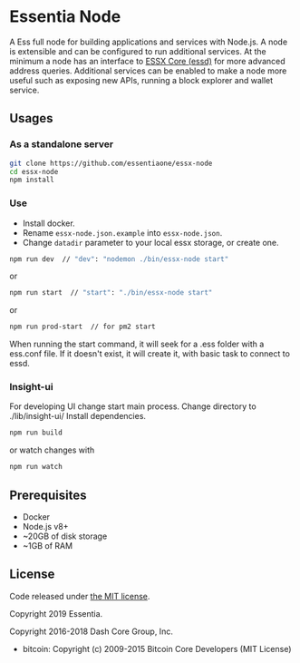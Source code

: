 Essentia Node
============

A Ess full node for building applications and services with Node.js. A node is extensible and can be configured to run additional services. At the minimum a node has an interface to [ESSX Core (essd)](https://github.com/essentiaone/essx) for more advanced address queries. Additional services can be enabled to make a node more useful such as exposing new APIs, running a block explorer and wallet service.

## Usages

### As a standalone server

```bash
git clone https://github.com/essentiaone/essx-node
cd essx-node
npm install
```
### Use 
 - Install docker.
 - Rename `essx-node.json.example`  into `essx-node.json`.
 - Change `datadir` parameter to your local essx storage, or create one.
````bash
npm run dev  // "dev": "nodemon ./bin/essx-node start"
````
or
````bash
npm run start  // "start": "./bin/essx-node start"
````
or
````bash
npm run prod-start  // for pm2 start
````
When running the start command, it will seek for a .ess folder with a ess.conf file.
If it doesn't exist, it will create it, with basic task to connect to essd.

### Insight-ui
For developing UI change start main process.
Change directory to ./lib/insight-ui/
Install dependencies.
```bash
npm run build
```
or watch changes with 
```bash
npm run watch
```

## Prerequisites
- Docker
- Node.js v8+
- ~20GB of disk storage
- ~1GB of RAM

## License

Code released under [the MIT license](https://github.com/essentiaone/essx-node/blob/master/LICENSE).

Copyright 2019 Essentia.

Copyright 2016-2018 Dash Core Group, Inc.

- bitcoin: Copyright (c) 2009-2015 Bitcoin Core Developers (MIT License)
